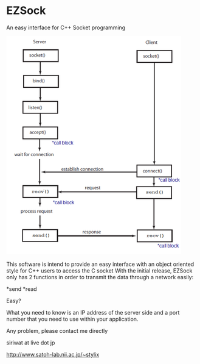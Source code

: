 # EZSock
An easy interface for C++ Socket programming

![A general diagram explaning how Socket work](SocketCycle.png)

This software is intend to provide an easy interface with an object oriented style for C++ users to access the C socket
With the initial release, EZSock only has 2 functions in order to transmit the data through a network easily:

*send
*read

Easy?

What you need to know is an IP address of the server side and a port number that you need to use within your application.

Any problem, please contact me directly

siriwat at live dot jp

http://www.satoh-lab.nii.ac.jp/~stylix